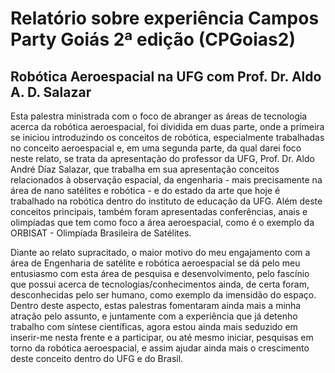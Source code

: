# Relatório sobre experiência Campos Party Goiás 2ª edição (CPGoias2)

## Robótica Aeroespacial na UFG com Prof. Dr. Aldo A. D. Salazar

Esta palestra ministrada com o foco de abranger as áreas de tecnologia acerca da robótica aeroespacial, foi dividida em duas parte, onde a primeira se iniciou introduzindo os conceitos de robótica, especialmente trabalhadas no conceito aeroespacial e, em uma segunda parte, da qual darei foco neste relato, se trata da apresentação do professor da UFG, Prof. Dr. Aldo André Díaz Salazar, que trabalha em sua apresentação conceitos relacionados à observação espacial, da engenharia - mais precisamente na área de nano satélites e robótica - e do estado da arte que hoje é trabalhado na robótica dentro do instituto de educação da UFG. Além deste conceitos principais, também foram apresentadas conferências, anais e olimpíadas que tem como foco a área aeroespacial, como é o exemplo da ORBISAT - Olimpíada Brasileira de Satélites.

Diante ao relato supracitado, o maior motivo do meu engajamento com a área de Engenharia de satélite e robótica aeroespacial se dá pelo meu entusiasmo com esta área de pesquisa e desenvolvimento, pelo fascínio que possui acerca de tecnologias/conhecimentos ainda, de certa foram, desconhecidas pelo ser humano, como exemplo da imensidão do espaço. Dentro deste aspecto, estas palestras fomentaram ainda mais a minha atração pelo assunto, e juntamente com a experiência que já detenho trabalho com síntese científicas, agora estou ainda mais seduzido em inserir-me nesta frente e a participar, ou até mesmo iniciar, pesquisas em torno da robótica aeroespacial, e assim ajudar ainda mais o crescimento deste conceito dentro do UFG e do Brasil.
